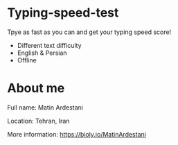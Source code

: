 # Typing-speed-test
Tpye as fast as you can and get your typing speed score!
- Different text difficulty
- English & Persian
- Offline

# About me
Full name: Matin Ardestani

Location: Tehran, Iran

More information: https://bioly.io/MatinArdestani
